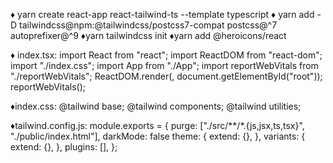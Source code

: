 ♦ yarn create react-app react-tailwind-ts --template typescript
♦ yarn add -D tailwindcss@npm:@tailwindcss/postcss7-compat postcss@^7 autoprefixer@^9
♦yarn tailwindcss init
♦yarn add @heroicons/react

♦ index.tsx:
import React from "react";
import ReactDOM from "react-dom";
import "./index.css";
import App from "./App";
import reportWebVitals from "./reportWebVitals";
ReactDOM.render(<App />, document.getElementById("root"));
reportWebVitals();

♦index.css:
@tailwind base;
@tailwind components;
@tailwind utilities;

♦tailwind.config.js:
module.exports = {
purge: ["./src/**/*.{js,jsx,ts,tsx}", "./public/index.html"],
darkMode: false
theme: {
extend: {},
},
variants: {
extend: {},
},
plugins: [],
};
